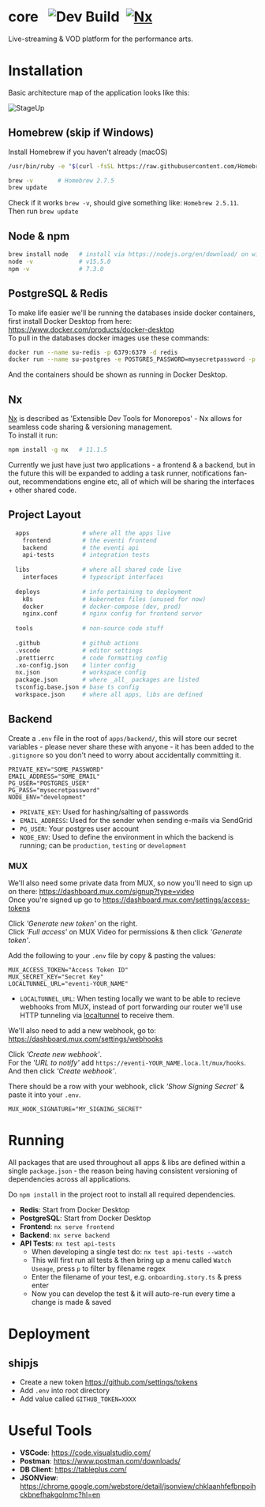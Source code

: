 # core &nbsp; ![Dev Build](https://github.com/EventiGroup/eventi/workflows/Build/badge.svg) &nbsp;[![Nx](https://img.shields.io/badge/Maintained%20with-Nx-cc00ff.svg)](https://nx.dev/)

Live-streaming & VOD platform for the performance arts.

# Installation

Basic architecture map of the application looks like this:

![StageUp](https://ftp.cass.si/h48o9h9km.png)

## Homebrew (skip if Windows)
Install Homebrew if you haven't already (macOS)

```sh
/usr/bin/ruby -e "$(curl -fsSL https://raw.githubusercontent.com/Homebrew/install/master/install)"

brew -v       # Homebrew 2.7.5
brew update
```

Check if it works `brew -v`, should give something like: `Homebrew 2.5.11`.  
Then run `brew update`

## Node & npm

```sh
brew install node   # install via https://nodejs.org/en/download/ on windows
node -v             # v15.5.0
npm -v              # 7.3.0
```

## PostgreSQL & Redis

To make life easier we'll be running the databases inside docker containers, first install Docker Desktop from here: <https://www.docker.com/products/docker-desktop>  
To pull in the databases docker images use these commands:

```sh
docker run --name su-redis -p 6379:6379 -d redis  
docker run --name su-postgres -e POSTGRES_PASSWORD=mysecretpassword -p 5432:5432 -d postgres:11
```

And the containers should be shown as running in Docker Desktop.

## Nx

[Nx](https://nx.dev/) is described as 'Extensible Dev Tools for Monorepos' - Nx allows for seamless code sharing & versioning management.  
To install it run:

```sh
npm install -g nx   # 11.1.5
```

Currently we just have just two applications - a frontend & a backend, but in the future this will be expanded to adding a task runner, notifications fan-out, recommendations engine etc, all of which will be sharing the interfaces + other shared code.

## Project Layout

```sh
  apps               # where all the apps live
    frontend         # the eventi frontend
    backend          # the eventi api
    api-tests        # integration tests
        
  libs               # where all shared code live
    interfaces       # typescript interfaces
      
  deploys            # info pertaining to deployment
    k8s              # kubernetes files (unused for now)
    docker           # docker-compose (dev, prod)
    nginx.conf       # nginx config for frontend server
      
  tools              # non-source code stuff
      
  .github            # github actions
  .vscode            # editor settings
  .prettierrc        # code formatting config
  .xo-config.json    # linter config
  nx.json            # workspace config
  package.json       # where _all_ packages are listed
  tsconfig.base.json # base ts config
  workspace.json     # where all apps, libs are defined
```

## Backend
Create a `.env` file in the root of `apps/backend/`, this will store our secret variables - please never share these with anyone - it has been added to the `.gitignore` so you don't need to worry about accidentally committing it.

```
PRIVATE_KEY="SOME_PASSWORD"
EMAIL_ADDRESS="SOME_EMAIL"
PG_USER="POSTGRES_USER"
PG_PASS="mysecretpassword"
NODE_ENV="development"
```

* `PRIVATE_KEY`: Used for hashing/salting of passwords
* `EMAIL_ADDRESS`: Used for the sender when sending e-mails via SendGrid
* `PG_USER`: Your postgres user account
* `NODE_ENV`: Used to define the environment in which the backend is running; can be `production`, `testing` or `development`

### MUX

We'll also need some private data from MUX, so now you'll need to sign up on there: <https://dashboard.mux.com/signup?type=video>  
Once you're signed up go to <https://dashboard.mux.com/settings/access-tokens>

Click _'Generate new token'_ on the right.  
Click _'Full access'_ on MUX Video for permissions & then click _'Generate token'_.

Add the following to your `.env` file by copy & pasting the values:

```
MUX_ACCESS_TOKEN="Access Token ID"
MUX_SECRET_KEY="Secret Key"
LOCALTUNNEL_URL="eventi-YOUR_NAME"
```

* `LOCALTUNNEL_URL`: When testing locally we want to be able to recieve webhooks from MUX, instead of port forwarding our router we'll use HTTP tunneling via [localtunnel](https://localtunnel.me/) to receive them.

We'll also need to add a new webhook, go to: <https://dashboard.mux.com/settings/webhooks>

Click _'Create new webhook'_.  
For the _'URL to notify'_ add `https://eventi-YOUR_NAME.loca.lt/mux/hooks`.  
And then click _'Create webhook'_.

There should be a row with your webhook, click _'Show Signing Secret'_ & paste it into your `.env`.

```
MUX_HOOK_SIGNATURE="MY_SIGNING_SECRET"
```

# Running

All packages that are used throughout all apps & libs are defined within a single `package.json` - the reason being having consistent versioning of dependencies across all applications.

Do `npm install` in the project root to install all required dependencies.

* __Redis__: Start from Docker Desktop
* __PostgreSQL__: Start from Docker Desktop
* __Frontend__: `nx serve frontend`
* __Backend__: `nx serve backend`
* __API Tests__: `nx test api-tests`
  - When developing a single test do: `nx test api-tests --watch`
  - This will first run all tests & then bring up a menu called `Watch Useage`, press `p` to filter by filename regex
  - Enter the filename of your test, e.g. `onboarding.story.ts` & press enter
  - Now you can develop the test & it will auto-re-run every time a change is made & saved

# Deployment

## shipjs

* Create a new token <https://github.com/settings/tokens>
* Add `.env` into root directory
* Add value called `GITHUB_TOKEN=XXXX`

# Useful Tools

* __VSCode__: <https://code.visualstudio.com/>
* __Postman__: <https://www.postman.com/downloads/>
* __DB Client__: <https://tableplus.com/>
* __JSONView__: <https://chrome.google.com/webstore/detail/jsonview/chklaanhfefbnpoihckbnefhakgolnmc?hl=en>

